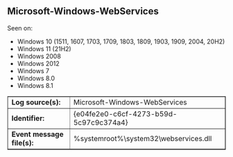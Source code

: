 ## Microsoft-Windows-WebServices

Seen on:
* Windows 10 (1511, 1607, 1703, 1709, 1803, 1809, 1903, 1909, 2004, 20H2)
* Windows 11 (21H2)
* Windows 2008
* Windows 2012
* Windows 7
* Windows 8.0
* Windows 8.1

<table border="1" class="docutils">
  <tbody>
    <tr>
      <td><b>Log source(s):</b></td>
      <td>Microsoft-Windows-WebServices</td>
    </tr>
    <tr>
      <td><b>Identifier:</b></td>
      <td>{e04fe2e0-c6cf-4273-b59d-5c97c9c374a4}</td>
    </tr>
    <tr>
      <td><b>Event message file(s):</b></td>
      <td>%systemroot%\system32\webservices.dll</td>
    </tr>
  </tbody>
</table>

&nbsp;

